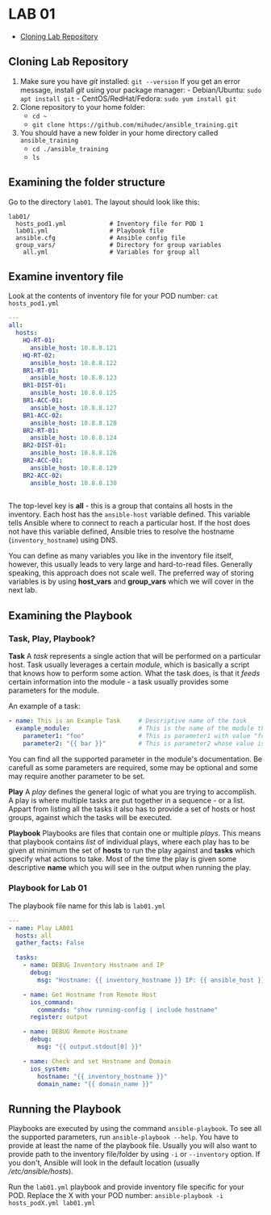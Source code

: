 # LAB 01
 
 - [Cloning Lab Repository](#cloning-lab-repository)

## Cloning Lab Repository

 1. Make sure you have *git* installed: `git --version`
	 If you get an error message, install *git* using your package manager:
		- Debian/Ubuntu: `sudo apt install git`
		- CentOS/RedHat/Fedora: `sudo yum install git`
 2. Clone repository to your home folder:
	 - `cd ~`
	 - `git clone https://github.com/mihudec/ansible_training.git`
 3. You should have a new folder in your home directory called `ansible_training`
	 - `cd ./ansible_training`
	 - `ls`

## Examining the folder structure
Go to the directory `lab01`. The layout should look like this:

```
lab01/
  hosts_pod1.yml			# Inventory file for POD 1
  lab01.yml					# Playbook file
  ansible.cfg				# Ansible config file
  group_vars/				# Directory for group variables
    all.yml					# Variables for group all
```

## Examine inventory file
Look at the contents of inventory file for your POD number:
`cat hosts_pod1.yml`
```yaml
---
all:
  hosts: 
    HQ-RT-01:
      ansible_host: 10.8.8.121
    HQ-RT-02:
      ansible_host: 10.8.8.122
    BR1-RT-01:
      ansible_host: 10.8.8.123
    BR1-DIST-01:
      ansible_host: 10.8.8.125
    BR1-ACC-01:
      ansible_host: 10.8.8.127
    BR1-ACC-02:
      ansible_host: 10.8.8.128
    BR2-RT-01:
      ansible_host: 10.8.8.124
    BR2-DIST-01:
      ansible_host: 10.8.8.126
    BR2-ACC-01:
      ansible_host: 10.8.8.129
    BR2-ACC-02:
      ansible_host: 10.8.8.130
    
```
The top-level key is **all** - this is a group that contains all hosts in the inventory. Each host has the `ansible-host` variable defined. This variable tells Ansible where to connect to reach a particular host. If the host does not have this variable defined, Ansible tries to resolve the hostname (`inventory_hostname`) using DNS.

You can define as many variables you like in the inventory file itself, however, this usually leads to very large and hard-to-read files. Generally speaking, this approach does not scale well. The preferred way of storing variables is by using **host_vars** and **group_vars** which we will cover in the next lab.

## Examining the Playbook

### Task, Play, Playbook?

**Task**
A *task* represents a single action that will be performed on a particular host. Task usually leverages a certain *module*, which is basically a script that knows how to perform some action. What the task does, is that it *feeds* certain information into the module - a task usually provides some parameters for the module. 

An example of a task:
```yml
- name: This is an Example Task		# Descriptive name of the task
  example_module:					# This is the name of the module that will be executed
    parameter1: "foo"				# This is parameter1 with value "foo"
    parameter2: "{{ bar }}"			# This is parameter2 whose value is variable bar
```
You can find all the supported parameter in the module's documentation. Be carefull as some parameters are required, some may be optional and some may require another parameter to be set.

**Play**
A *play* defines the general logic of what you are trying to accomplish. A play is where multiple tasks are put together in a sequence - or a list. Appart from listing all the tasks it also has to provide a set of hosts or host groups, against which the tasks will be executed.

**Playbook**
Playbooks are files that contain one or multiple *plays*. This means that playbook contains *list* of individual plays, where each play has to be given at minimum the set of **hosts** to run the play against and **tasks** which specify what actions to take. Most of the time the play is given some descriptive **name** which you will see in the output when running the play.

### Playbook for Lab 01
The playbook file name for this lab is `lab01.yml` 
```yml
---
- name: Play LAB01
  hosts: all
  gather_facts: False

  tasks:
    - name: DEBUG Inventory Hostname and IP
      debug:
        msg: "Hostname: {{ inventory_hostname }} IP: {{ ansible_host }}"

    - name: Get Hostname from Remote Host
      ios_command:
        commands: "show running-config | include hostname"
      register: output

    - name: DEBUG Remote Hostname
      debug:
        msg: "{{ output.stdout[0] }}"

    - name: Check and set Hostname and Domain
      ios_system:
        hostname: "{{ inventory_hostname }}"
        domain_name: "{{ domain_name }}"
```

## Running the Playbook
Playbooks are executed by using the command `ansible-playbook`. To see all the supported parameters, run `ansible-playbook --help`. You have to provide at least the name of the playbook file. Usually you will also want to provide path to the inventory file/folder by using `-i` or `--inventory` option. If you don't, Ansible will look in the default location (usually */etc/ansible/hosts*).

Run the `lab01.yml` playbook and provide inventory file specific for your POD. 
Replace the X with your POD number: `ansible-playbook -i hosts_podX.yml lab01.yml`
<!--stackedit_data:
eyJoaXN0b3J5IjpbNjI4MDU4MDY4LC0xNjE2OTc3NTg3LC04Mz
c5MDEzNjMsNjc5MzcxNTE4LC02MDQ0MzkzMjksLTE0MTYzMjE5
MTUsLTM1NDM4OTA0MCwtMjUwMjE2NTMxXX0=
-->